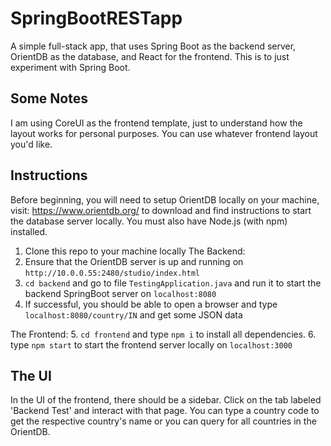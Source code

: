 # SpringBootRESTapp
A simple full-stack app, that uses Spring Boot as the backend server, OrientDB as the database, and React for the frontend. This is to just experiment with Spring Boot.

## Some Notes
I am using CoreUI as the frontend template, just to understand how the layout works for personal purposes. You can use whatever frontend layout you'd like.

## Instructions
Before beginning, you will need to setup OrientDB locally on your machine, visit: https://www.orientdb.org/ to download and find instructions to start the database server locally. You must also have Node.js (with npm) installed.

1. Clone this repo to your machine locally
The Backend:
2. Ensure that the OrientDB server is up and running on `http://10.0.0.55:2480/studio/index.html`
3. `cd backend` and go to file `TestingApplication.java` and run it to start the backend SpringBoot server on `localhost:8080`
4. If successful, you should be able to open a browser and type `localhost:8080/country/IN` and get some JSON data

The Frontend:
5. `cd frontend` and type `npm i` to install all dependencies.
6. type `npm start` to start the frontend server locally on `localhost:3000`

## The UI
In the UI of the frontend, there should be a sidebar. Click on the tab labeled 'Backend Test' and interact with that page. 
You can type a country code to get the respective country's name or you can query for all countries in the OrientDB.

